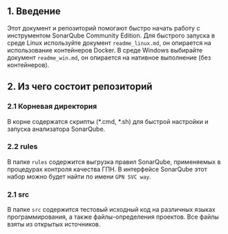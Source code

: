 ## 1. Введение

Этот документ и репозиторий помогают быстро начать работу с инструментом SonarQube Community Edition. Для быстрого запуска в среде Linux используйте документ `readme_linux.md`, он опирается на использование контейнеров Docker. В среде Windows выбирайте документ `readme_win.md`, он опирается на нативное выполнение (без контейнеров).

## 2. Из чего состоит репозиторий

### 2.1 Корневая директория

В корне содержатся скрипты (*.cmd, *.sh) для быстрой настройки и запуска анализатора SonarQube.

### 2.2 rules

В папке `rules` содержится выгрузка правил SonarQube, применяемых в процедурах контроля качества ГПН. В интерфейсе SonarQube этот набор можно будет найти по имени `GPN SVC way`.

### 2.1 src

В папке `src` содержится тестовый исходный код на различных языках программирования, а также файлы-определения проектов. Все файлы взяты из открытых источников.
